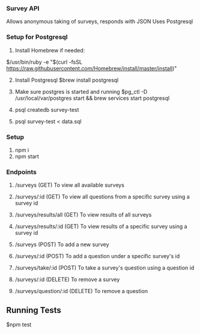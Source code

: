 ### Survey API
Allows anonymous taking of surveys, responds with JSON
Uses Postgresql

### Setup for Postgresql
1) Install Homebrew if needed:

$/usr/bin/ruby -e "$(curl -fsSL https://raw.githubusercontent.com/Homebrew/install/master/install)"

2) Install Postgresql
$brew install postgresql

3) Make sure postgres is started and running
$pg_ctl -D /usr/local/var/postgres start && brew services start postgresql

4) psql createdb survey-test
5) psql survey-test < data.sql

### Setup
1) npm i
2) npm start

### Endpoints
1) /surveys (GET) To view all available surveys
2) /surveys/:id (GET) To view all questions from a specific survey using a survey id
3) /surveys/results/all (GET) To view results of all surveys
4) /surveys/results/:id (GET) To view results of a specific survey using a survey id

5) /surveys (POST) To add a new survey
6) /surveys/:id (POST) To add a question under a specific survey's id
7) /surveys/take/:id (POST) To take a survey's question using a question id

8) /surveys/:id (DELETE) To remove a survey
9) /surveys/question/:id (DELETE) To remove a question

## Running Tests
$npm test